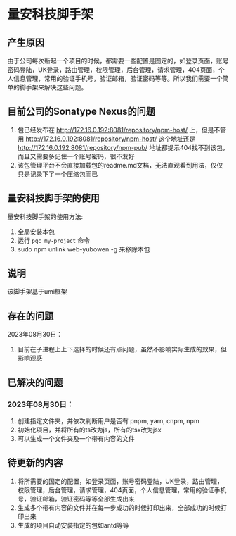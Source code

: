 # 量安科技脚手架

## 产生原因

由于公司每次新起一个项目的时候，都需要一些配置是固定的，如登录页面，账号密码登陆，UK登录，路由管理，权限管理，后台管理，请求管理，404页面，个人信息管理，常用的验证手机号，验证邮箱，验证密码等等。所以我们需要一个简单的脚手架来解决这些问题。

## 目前公司的Sonatype Nexus的问题

1. 包已经发布在 http://172.16.0.192:8081/repository/npm-host/ 上，但是不管用 http://172.16.0.192:8081/repository/npm-host/ 这个地址还是 http://172.16.0.192:8081/repository/npm-pub/ 地址都提示404找不到该包，而且又需要多记住一个账号密码，很不友好
2. 该包管理平台不会直接加载包的readme.md文档，无法直观看到用法，仅仅只是记录下了一个压缩包而已

## 量安科技脚手架的使用

量安科技脚手架的使用方法: 
1. 全局安装本包
2. 运行 `pqc my-project` 命令
3. sudo npm unlink web-yubowen -g 来移除本包

## 说明
该脚手架基于umi框架

## 存在的问题
2023年08月30日：
1. 目前在子进程上上下选择的时候还有点问题，虽然不影响实际生成的效果，但影响观感

## 已解决的问题

### 2023年08月30日：
1. 创建指定文件夹，并依次判断用户是否有 pnpm, yarn, cnpm, npm
2. 初始化项目，并将所有的ts改为js，所有的tsx改为jsx
3. 可以生成一个文件夹及一个带有内容的文件

## 待更新的内容
1. 将所需要的固定的配置，如登录页面，账号密码登陆，UK登录，路由管理，权限管理，后台管理，请求管理，404页面，个人信息管理，常用的验证手机号，验证邮箱，验证密码等等全部生成出来
2. 生成多个带有内容的文件并在每一步成功的时候打印出来，全部成功的时候打印出来
3. 生成的项目自动安装指定的包如antd等等
